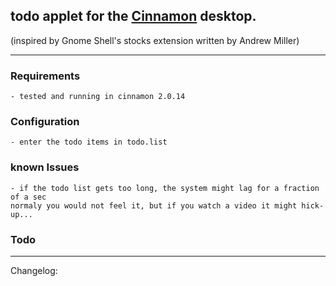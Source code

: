 ## todo applet for the [Cinnamon](http://cinnamon.linuxmint.com) desktop.
(inspired by Gnome Shell's stocks extension written by Andrew Miller)

----

### Requirements
	- tested and running in cinnamon 2.0.14 

### Configuration
	- enter the todo items in todo.list

### known Issues
	- if the todo list gets too long, the system might lag for a fraction of a sec
	normaly you would not feel it, but if you watch a video it might hick-up... 
 
### Todo
	
-----

Changelog:

	
